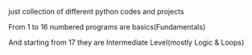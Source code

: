 just collection of different python codes and projects

From 1 to 16 numbered programs are basics(Fundamentals)

And starting from 17 they are Intermediate Level(mostly Logic & Loops)

